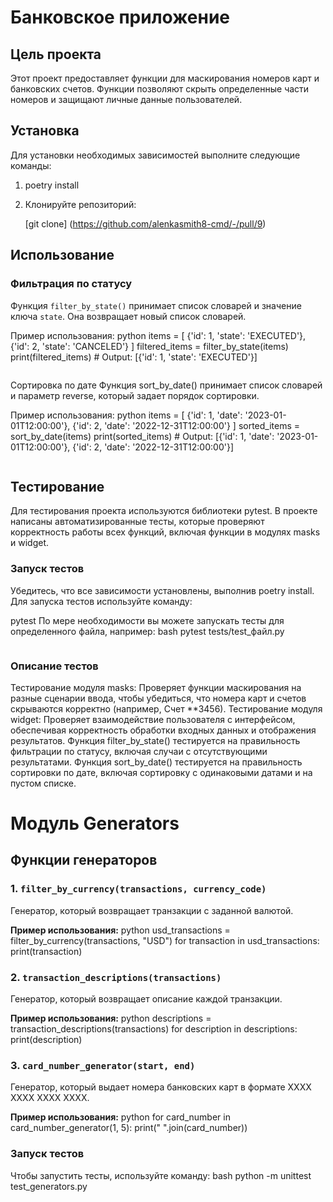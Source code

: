 # Банковское приложение

   
## Цель проекта 
Этот проект предоставляет функции для маскирования номеров карт и банковских счетов.
Функции позволяют скрыть определенные части номеров и защищают личные данные пользователей.

## Установка

Для установки необходимых зависимостей выполните следующие команды:

1. poetry install

2. Клонируйте репозиторий:

   [git clone] (https://github.com/alenkasmith8-cmd/-/pull/9)
   


## Использование

### Фильтрация по статусу

Функция `filter_by_state()` принимает список словарей и значение ключа `state`. Она возвращает новый список словарей.

Пример использования:
python
items = [
    {'id': 1, 'state': 'EXECUTED'},
    {'id': 2, 'state': 'CANCELED'}
]
filtered_items = filter_by_state(items)
print(filtered_items)  # Output: [{'id': 1, 'state': 'EXECUTED'}]
```
```
Сортировка по дате
Функция sort_by_date() принимает список словарей и параметр reverse, который задает порядок сортировки.

Пример использования:
python
items = [
    {'id': 1, 'date': '2023-01-01T12:00:00'},
    {'id': 2, 'date': '2022-12-31T12:00:00'}
]
sorted_items = sort_by_date(items)
print(sorted_items)  # Output: [{'id': 1, 'date': '2023-01-01T12:00:00'}, {'id': 2, 'date': '2022-12-31T12:00:00'}]

```
```
## Тестирование

Для тестирования проекта используются библиотеки pytest.
В проекте написаны автоматизированные тесты, которые проверяют корректность работы всех функций, включая функции в модулях masks и widget.

### Запуск тестов

Убедитесь, что все зависимости установлены, выполнив poetry install.
Для запуска тестов используйте команду:

pytest
По мере необходимости вы можете запускать тесты для определенного файла, например:
bash
pytest tests/test_файл.py

```
```
### Описание тестов

Тестирование модуля masks: Проверяет функции маскирования на разные сценарии ввода, чтобы убедиться, 
что номера карт и счетов скрываются корректно (например, Счет **3456).
Тестирование модуля widget: Проверяет взаимодействие пользователя с интерфейсом, обеспечивая корректность обработки
 входных данных и отображения результатов.
Функция filter_by_state() тестируется на правильность фильтрации по статусу, включая случаи с отсутствующими результатами.
Функция sort_by_date() тестируется на правильность сортировки по дате, включая сортировку с одинаковыми датами 
и на пустом списке.


# Модуль Generators

## Функции генераторов

### 1. `filter_by_currency(transactions, currency_code)`

Генератор, который возвращает транзакции с заданной валютой. 

**Пример использования:**
python
usd_transactions = filter_by_currency(transactions, "USD")
for transaction in usd_transactions:
    print(transaction)

### 2. `transaction_descriptions(transactions)`

Генератор, который возвращает описание каждой транзакции.

**Пример использования:**
python
descriptions = transaction_descriptions(transactions)
for description in descriptions:
    print(description)

### 3. `card_number_generator(start, end)`

Генератор, который выдает номера банковских карт в формате XXXX XXXX XXXX XXXX.

**Пример использования:**
python
for card_number in card_number_generator(1, 5):
    print(" ".join(card_number))



### Запуск тестов

Чтобы запустить тесты, используйте команду:
bash
python -m unittest test_generators.py
